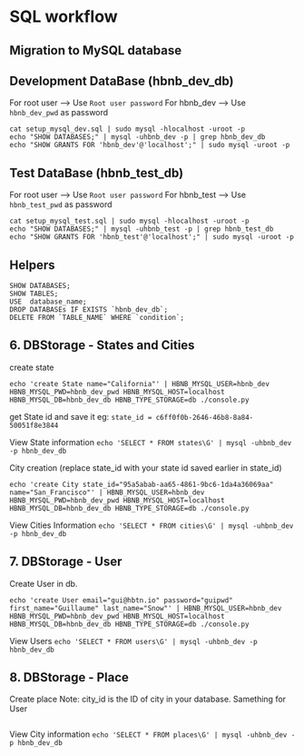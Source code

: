 # SQL workflow
## Migration to MySQL database

## Development DataBase (hbnb_dev_db)

For root user --> Use `Root user password`
For hbnb_dev --> Use `hbnb_dev_pwd` as password

```
cat setup_mysql_dev.sql | sudo mysql -hlocalhost -uroot -p
echo "SHOW DATABASES;" | mysql -uhbnb_dev -p | grep hbnb_dev_db
echo "SHOW GRANTS FOR 'hbnb_dev'@'localhost';" | sudo mysql -uroot -p
```


## Test DataBase (hbnb_test_db)

For root user --> Use `Root user password`
For hbnb_test --> Use `hbnb_test_pwd` as password

```
cat setup_mysql_test.sql | sudo mysql -hlocalhost -uroot -p
echo "SHOW DATABASES;" | mysql -uhbnb_test -p | grep hbnb_test_db
echo "SHOW GRANTS FOR 'hbnb_test'@'localhost';" | sudo mysql -uroot -p
```

## Helpers
```
SHOW DATABASES;
SHOW TABLES;
USE  database_name;
DROP DATABASEs IF EXISTS `hbnb_dev_db`;
DELETE FROM `TABLE_NAME` WHERE `condition`;
```

## 6. DBStorage - States and Cities 
create state
```
echo 'create State name="California"' | HBNB_MYSQL_USER=hbnb_dev HBNB_MYSQL_PWD=hbnb_dev_pwd HBNB_MYSQL_HOST=localhost HBNB_MYSQL_DB=hbnb_dev_db HBNB_TYPE_STORAGE=db ./console.py
```
get State id and save it eg: `state_id = c6ff0f0b-2646-46b8-8a84-50051f8e3844`

View State information
`echo 'SELECT * FROM states\G' | mysql -uhbnb_dev -p hbnb_dev_db`

City creation (replace state_id with your state id saved earlier in state_id)
```
echo 'create City state_id="95a5abab-aa65-4861-9bc6-1da4a36069aa" name="San_Francisco"' | HBNB_MYSQL_USER=hbnb_dev HBNB_MYSQL_PWD=hbnb_dev_pwd HBNB_MYSQL_HOST=localhost HBNB_MYSQL_DB=hbnb_dev_db HBNB_TYPE_STORAGE=db ./console.py
```

View Cities Information
`echo 'SELECT * FROM cities\G' | mysql -uhbnb_dev -p hbnb_dev_db`

## 7. DBStorage - User
Create User in db.
```
echo 'create User email="gui@hbtn.io" password="guipwd" first_name="Guillaume" last_name="Snow"' | HBNB_MYSQL_USER=hbnb_dev HBNB_MYSQL_PWD=hbnb_dev_pwd HBNB_MYSQL_HOST=localhost HBNB_MYSQL_DB=hbnb_dev_db HBNB_TYPE_STORAGE=db ./console.py 
```

View Users
`echo 'SELECT * FROM users\G' | mysql -uhbnb_dev -p hbnb_dev_db`


## 8. DBStorage - Place 
Create place
Note: city_id is the ID of city in your database. Samething for User 
```echo 'create Place city_id="4b457e66-c7c8-4f63-910f-fd91c3b7140b" user_id="4f3f4b42-a4c3-4c20-a492-efff10d00c0b" name="Lovely_place" number_rooms=3 number_bathrooms=1 max_guest=6 price_by_night=120 latitude=37.773972 longitude=-122.431297' | HBNB_MYSQL_USER=hbnb_dev HBNB_MYSQL_PWD=hbnb_dev_pwd HBNB_MYSQL_HOST=localhost HBNB_MYSQL_DB=hbnb_dev_db HBNB_TYPE_STORAGE=db ./console.py
```

View City information
```echo 'SELECT * FROM places\G' | mysql -uhbnb_dev -p hbnb_dev_db```